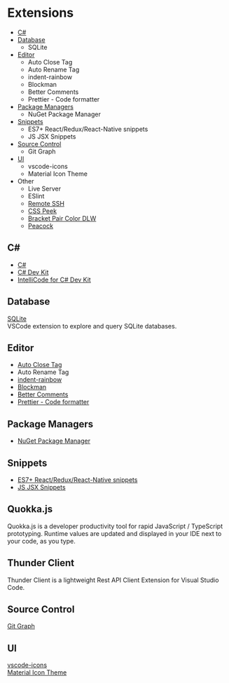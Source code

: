 # Extensions
* [C#](#c)
* [Database](#database)
  * SQLite
* [Editor](#editor)
  * Auto Close Tag
  * Auto Rename Tag
  * indent-rainbow
  * Blockman
  * Better Comments
  * Prettier - Code formatter
* [Package Managers](#package-managers)
  * NuGet Package Manager
* [Snippets](#snippets)
  * ES7+ React/Redux/React-Native snippets
  * JS JSX Snippets
* [Source Control](#source-control)
  * Git Graph
* [UI](#ui)
  * vscode-icons
  * Material Icon Theme
* Other
  * Live Server
  * ESlint
  * [Remote SSH](https://marketplace.visualstudio.com/items?itemName=ms-vscode-remote.remote-ssh-edit)
  * [CSS Peek](https://marketplace.visualstudio.com/items?itemName=pranaygp.vscode-css-peek)
  * [Bracket Pair Color DLW](https://marketplace.visualstudio.com/items?itemName=BracketPairColorDLW.bracket-pair-color-dlw)
  * [Peacock](https://marketplace.visualstudio.com/items?itemName=johnpapa.vscode-peacock)
## C#
* [C#](https://marketplace.visualstudio.com/items?itemName=ms-dotnettools.csharp)
* [C# Dev Kit](https://marketplace.visualstudio.com/items?itemName=ms-dotnettools.csdevkit)
* [IntelliCode for C# Dev Kit](https://marketplace.visualstudio.com/items?itemName=ms-dotnettools.vscodeintellicode-csharp)
## Database
[SQLite](https://marketplace.visualstudio.com/items?itemName=alexcvzz.vscode-sqlite)  
VSCode extension to explore and query SQLite databases.
## Editor
* [Auto Close Tag](https://marketplace.visualstudio.com/items?itemName=formulahendry.auto-close-tag)
* Auto Rename Tag
* [indent-rainbow](https://marketplace.visualstudio.com/items?itemName=oderwat.indent-rainbow)
* [Blockman](https://marketplace.visualstudio.com/items?itemName=leodevbro.blockman)
* [Better Comments](https://marketplace.visualstudio.com/items?itemName=aaron-bond.better-comments)
* [Prettier - Code formatter](https://marketplace.visualstudio.com/items?itemName=esbenp.prettier-vscode)
## Package Managers
* [NuGet Package Manager](https://marketplace.visualstudio.com/items?itemName=jmrog.vscode-nuget-package-manager)
## Snippets
* [ES7+ React/Redux/React-Native snippets](https://marketplace.visualstudio.com/items?itemName=dsznajder.es7-react-js-snippets)
* [JS JSX Snippets](https://marketplace.visualstudio.com/items?itemName=skyran.js-jsx-snippets)
## Quokka.js
Quokka.js is a developer productivity tool for rapid JavaScript / TypeScript prototyping. Runtime values are updated and displayed in your IDE next to your code, as you type.
## Thunder Client
Thunder Client is a lightweight Rest API Client Extension for Visual Studio Code.
## Source Control
[Git Graph](https://marketplace.visualstudio.com/items?itemName=mhutchie.git-graph)
## UI
[vscode-icons](https://marketplace.visualstudio.com/items?itemName=vscode-icons-team.vscode-icons)  
[Material Icon Theme](https://marketplace.visualstudio.com/items?itemName=PKief.material-icon-theme)
